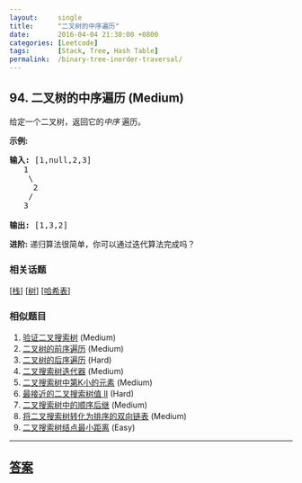 ```yaml
---
layout:     single
title:      "二叉树的中序遍历"
date:       2016-04-04 21:30:00 +0800
categories: [Leetcode]
tags:       [Stack, Tree, Hash Table]
permalink:  /binary-tree-inorder-traversal/
---
```


## 94. 二叉树的中序遍历 (Medium)

<p>给定一个二叉树，返回它的<em>中序&nbsp;</em>遍历。</p>

<p><strong>示例:</strong></p>

<pre><strong>输入:</strong> [1,null,2,3]
   1
    \
     2
    /
   3

<strong>输出:</strong> [1,3,2]</pre>

<p><strong>进阶:</strong>&nbsp;递归算法很简单，你可以通过迭代算法完成吗？</p>

### 相关话题
  [[栈](https://github.com/openset/leetcode/tree/master/tag/stack/README.md)]
  [[树](https://github.com/openset/leetcode/tree/master/tag/tree/README.md)]
  [[哈希表](https://github.com/openset/leetcode/tree/master/tag/hash-table/README.md)]

### 相似题目
  1. [验证二叉搜索树](/validate-binary-search-tree) (Medium)
  1. [二叉树的前序遍历](/binary-tree-preorder-traversal) (Medium)
  1. [二叉树的后序遍历](/binary-tree-postorder-traversal) (Hard)
  1. [二叉搜索树迭代器](/binary-search-tree-iterator) (Medium)
  1. [二叉搜索树中第K小的元素](/kth-smallest-element-in-a-bst) (Medium)
  1. [最接近的二叉搜索树值 II](/closest-binary-search-tree-value-ii) (Hard)
  1. [二叉搜索树中的顺序后继](/inorder-successor-in-bst) (Medium)
  1. [将二叉搜索树转化为排序的双向链表](/convert-binary-search-tree-to-sorted-doubly-linked-list) (Medium)
  1. [二叉搜索树结点最小距离](/minimum-distance-between-bst-nodes) (Easy)

---

## [答案](https://github.com/openset/leetcode/tree/master/problems/binary-tree-inorder-traversal)
